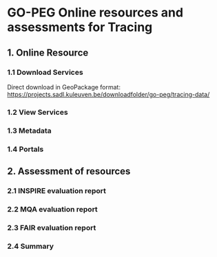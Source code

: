 # GO-PEG Online resources and assessments for Tracing

## 1. Online Resource
### 1.1 Download Services
Direct download in GeoPackage format:  
<https://projects.sadl.kuleuven.be/downloadfolder/go-peg/tracing-data/>  
### 1.2 View Services
### 1.3 Metadata
### 1.4 Portals

## 2. Assessment of resources
### 2.1 INSPIRE evaluation report
### 2.2 MQA evaluation report
### 2.3 FAIR evaluation report
### 2.4 Summary

